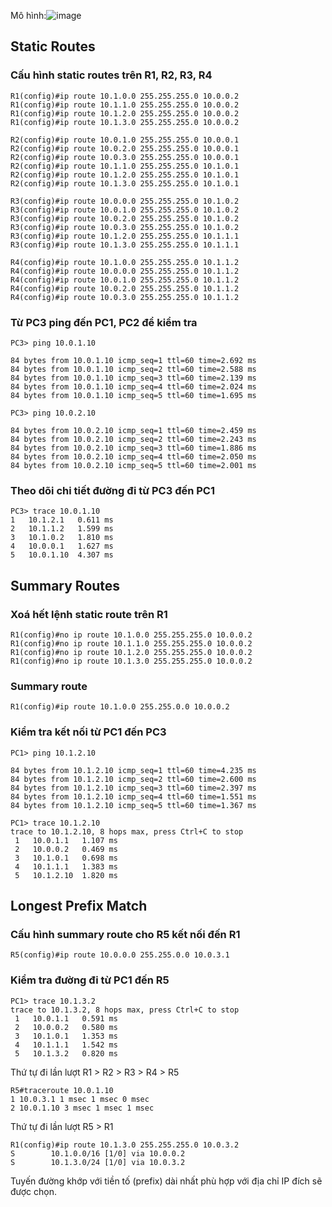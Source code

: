 Mô hình:![image](https://github.com/user-attachments/assets/4d8144e6-814b-4842-b4b9-52bb3f42d43e)
## Static Routes
### Cấu hình static routes trên R1, R2, R3, R4
```
R1(config)#ip route 10.1.0.0 255.255.255.0 10.0.0.2
R1(config)#ip route 10.1.1.0 255.255.255.0 10.0.0.2
R1(config)#ip route 10.1.2.0 255.255.255.0 10.0.0.2
R1(config)#ip route 10.1.3.0 255.255.255.0 10.0.0.2

R2(config)#ip route 10.0.1.0 255.255.255.0 10.0.0.1
R2(config)#ip route 10.0.2.0 255.255.255.0 10.0.0.1
R2(config)#ip route 10.0.3.0 255.255.255.0 10.0.0.1
R2(config)#ip route 10.1.1.0 255.255.255.0 10.1.0.1
R2(config)#ip route 10.1.2.0 255.255.255.0 10.1.0.1
R2(config)#ip route 10.1.3.0 255.255.255.0 10.1.0.1

R3(config)#ip route 10.0.0.0 255.255.255.0 10.1.0.2
R3(config)#ip route 10.0.1.0 255.255.255.0 10.1.0.2
R3(config)#ip route 10.0.2.0 255.255.255.0 10.1.0.2
R3(config)#ip route 10.0.3.0 255.255.255.0 10.1.0.2
R3(config)#ip route 10.1.2.0 255.255.255.0 10.1.1.1
R3(config)#ip route 10.1.3.0 255.255.255.0 10.1.1.1

R4(config)#ip route 10.1.0.0 255.255.255.0 10.1.1.2
R4(config)#ip route 10.0.0.0 255.255.255.0 10.1.1.2
R4(config)#ip route 10.0.1.0 255.255.255.0 10.1.1.2
R4(config)#ip route 10.0.2.0 255.255.255.0 10.1.1.2
R4(config)#ip route 10.0.3.0 255.255.255.0 10.1.1.2
```
### Từ PC3 ping đến PC1, PC2 để kiểm tra
```
PC3> ping 10.0.1.10

84 bytes from 10.0.1.10 icmp_seq=1 ttl=60 time=2.692 ms
84 bytes from 10.0.1.10 icmp_seq=2 ttl=60 time=2.588 ms
84 bytes from 10.0.1.10 icmp_seq=3 ttl=60 time=2.139 ms
84 bytes from 10.0.1.10 icmp_seq=4 ttl=60 time=2.024 ms
84 bytes from 10.0.1.10 icmp_seq=5 ttl=60 time=1.695 ms

PC3> ping 10.0.2.10

84 bytes from 10.0.2.10 icmp_seq=1 ttl=60 time=2.459 ms
84 bytes from 10.0.2.10 icmp_seq=2 ttl=60 time=2.243 ms
84 bytes from 10.0.2.10 icmp_seq=3 ttl=60 time=1.886 ms
84 bytes from 10.0.2.10 icmp_seq=4 ttl=60 time=2.050 ms
84 bytes from 10.0.2.10 icmp_seq=5 ttl=60 time=2.001 ms
```
### Theo dõi chi tiết đường đi từ PC3 đến PC1
```
PC3> trace 10.0.1.10   
1   10.1.2.1   0.611 ms  
2   10.1.1.2   1.599 ms  
3   10.1.0.2   1.810 ms  
4   10.0.0.1   1.627 ms  
5   10.0.1.10  4.307 ms
```
## Summary Routes
### Xoá hết lệnh static route trên R1
```
R1(config)#no ip route 10.1.0.0 255.255.255.0 10.0.0.2
R1(config)#no ip route 10.1.1.0 255.255.255.0 10.0.0.2
R1(config)#no ip route 10.1.2.0 255.255.255.0 10.0.0.2
R1(config)#no ip route 10.1.3.0 255.255.255.0 10.0.0.2
```
### Summary route
```
R1(config)#ip route 10.1.0.0 255.255.0.0 10.0.0.2
```
### Kiểm tra kết nối từ PC1 đến PC3
```
PC1> ping 10.1.2.10

84 bytes from 10.1.2.10 icmp_seq=1 ttl=60 time=4.235 ms
84 bytes from 10.1.2.10 icmp_seq=2 ttl=60 time=2.600 ms
84 bytes from 10.1.2.10 icmp_seq=3 ttl=60 time=2.397 ms
84 bytes from 10.1.2.10 icmp_seq=4 ttl=60 time=1.551 ms
84 bytes from 10.1.2.10 icmp_seq=5 ttl=60 time=1.367 ms

PC1> trace 10.1.2.10
trace to 10.1.2.10, 8 hops max, press Ctrl+C to stop
 1   10.0.1.1   1.107 ms  
 2   10.0.0.2   0.469 ms  
 3   10.1.0.1   0.698 ms 
 4   10.1.1.1   1.383 ms  
 5   10.1.2.10  1.820 ms 
```
## Longest Prefix Match
### Cấu hình summary route cho R5 kết nối đến R1
```
R5(config)#ip route 10.0.0.0 255.255.0.0 10.0.3.1
```
### Kiểm tra đường đi từ PC1 đến R5
```
PC1> trace 10.1.3.2
trace to 10.1.3.2, 8 hops max, press Ctrl+C to stop
 1   10.0.1.1   0.591 ms  
 2   10.0.0.2   0.580 ms 
 3   10.1.0.1   1.353 ms  
 4   10.1.1.1   1.542 ms  
 5   10.1.3.2   0.820 ms
```
Thứ tự đi lần lượt R1 > R2 > R3 > R4 > R5
```
R5#traceroute 10.0.1.10
1 10.0.3.1 1 msec 1 msec 0 msec
2 10.0.1.10 3 msec 1 msec 1 msec
```
Thứ tự đi lần lượt R5 > R1
```
R1(config)#ip route 10.1.3.0 255.255.255.0 10.0.3.2
S        10.1.0.0/16 [1/0] via 10.0.0.2
S        10.1.3.0/24 [1/0] via 10.0.3.2
```
Tuyến đường khớp với tiền tố (prefix) dài nhất phù hợp với địa chỉ IP đích sẽ được chọn.



